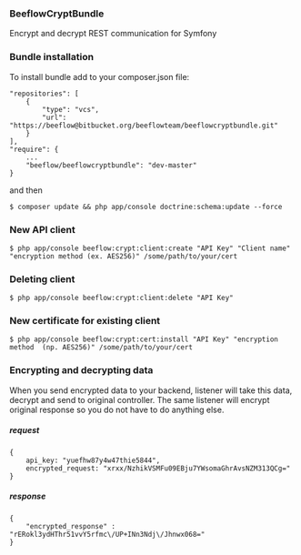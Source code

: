 ### BeeflowCryptBundle ###
Encrypt and decrypt REST communication for Symfony

### Bundle installation ###
To install bundle add to your composer.json file:

    "repositories": [
        {
            "type": "vcs",
            "url":  "https://beeflow@bitbucket.org/beeflowteam/beeflowcryptbundle.git"
        }
    ],
    "require": {
        ...
        "beeflow/beeflowcryptbundle": "dev-master"
    }

and then

    $ composer update && php app/console doctrine:schema:update --force


### New API client ###

    $ php app/console beeflow:crypt:client:create "API Key" "Client name" "encryption method (ex. AES256)" /some/path/to/your/cert
 
### Deleting client ###

    $ php app/console beeflow:crypt:client:delete "API Key"

### New certificate for existing client ###

    $ php app/console beeflow:crypt:cert:install "API Key" "encryption method  (np. AES256)" /some/path/to/your/cert
   
    
### Encrypting and decrypting data ###
When you send encrypted data to your backend, listener will take this data, decrypt and send to original controller. The same listener will encrypt original response so you do not have to do anything else.

##### request #####
    {
        api_key: "yuefhw87y4w47thie5844", 
        encrypted_request: "xrxx/NzhikVSMFu09EBju7YWsomaGhrAvsNZM313QCg=" 
    }
    
##### response #####

    {
        "encrypted_response" : "rERokl3ydHThr51vvY5rfmc\/UP+INn3Ndj\/Jhnwx068="
    }
